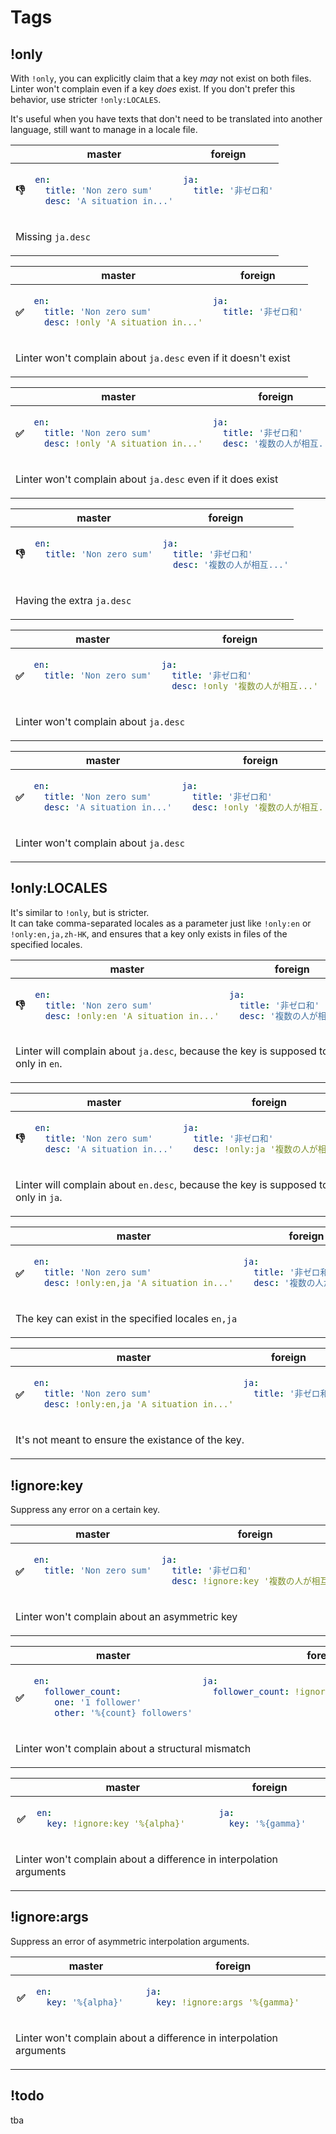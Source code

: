 Tags
====

!only
-----

With `!only`, you can explicitly claim that a key *may* not exist on both files.  
Linter won't complain even if a key *does* exist. If you don't prefer this behavior, use stricter `!only:LOCALES`.

It's useful when you have texts that don't need to be translated into another language, still want to manage in a locale file.

<table><thead><tr>
  <th></th>
  <th>master</th>
  <th>foreign</th>
</tr></thead><tbody><tr><th>👎</th><td>

```yaml
en:
  title: 'Non zero sum'
  desc: 'A situation in...'
```

</td><td>

```yaml
ja:
  title: '非ゼロ和'
  
```

</td></tr><tr><td colspan=3>

Missing `ja.desc`

</td></tr></tbody></table>


<table><thead><tr>
  <th></th>
  <th>master</th>
  <th>foreign</th>
</tr></thead><tbody><tr><th>✅</th><td>

```yaml
en:
  title: 'Non zero sum'
  desc: !only 'A situation in...'
```

</td><td>

```yaml
ja:
  title: '非ゼロ和'
  
```

</td></tr><tr><td colspan=3>

Linter won't complain about `ja.desc` even if it doesn't exist

</td></tr></tbody></table>

<table><thead><tr>
  <th></th>
  <th>master</th>
  <th>foreign</th>
</tr></thead><tbody><tr><th>✅</th><td>

```yaml
en:
  title: 'Non zero sum'
  desc: !only 'A situation in...'
```

</td><td>

```yaml
ja:
  title: '非ゼロ和'
  desc: '複数の人が相互...'
```

</td></tr><tr><td colspan=3>

Linter won't complain about `ja.desc` even if it does exist

</td></tr></tbody></table>


<table><thead><tr>
  <th></th>
  <th>master</th>
  <th>foreign</th>
</tr></thead><tbody><tr><th>👎</th><td>

```yaml
en:
  title: 'Non zero sum'
  
```

</td><td>

```yaml
ja:
  title: '非ゼロ和'
  desc: '複数の人が相互...'
```

</td></tr><tr><td colspan=3>

Having the extra `ja.desc`

</td></tr></tbody></table>

<table><thead><tr>
  <th></th>
  <th>master</th>
  <th>foreign</th>
</tr></thead><tbody><tr><th>✅</th><td>

```yaml
en:
  title: 'Non zero sum'
  
```

</td><td>

```yaml
ja:
  title: '非ゼロ和'
  desc: !only '複数の人が相互...'
```

</td></tr><tr><td colspan=3>

Linter won't complain about `ja.desc`

</td></tr></tbody></table>

<table><thead><tr>
  <th></th>
  <th>master</th>
  <th>foreign</th>
</tr></thead><tbody><tr><th>✅</th><td>

```yaml
en:
  title: 'Non zero sum'
  desc: 'A situation in...'
```

</td><td>

```yaml
ja:
  title: '非ゼロ和'
  desc: !only '複数の人が相互...'
```

</td></tr><tr><td colspan=3>

Linter won't complain about `ja.desc`

</td></tr></tbody></table>


!only:LOCALES
-------------

It's similar to `!only`, but is stricter.  
It can take comma-separated locales as a parameter just like `!only:en` or `!only:en,ja,zh-HK`, and ensures that a key only exists in files of the specified locales.

<table><thead><tr>
  <th></th>
  <th>master</th>
  <th>foreign</th>
</tr></thead><tbody><tr><th>👎</th><td>

```yaml
en:
  title: 'Non zero sum'
  desc: !only:en 'A situation in...'
```

</td><td>

```yaml
ja:
  title: '非ゼロ和'
  desc: '複数の人が相互...'
```

</td></tr><tr><td colspan=3>

Linter will complain about `ja.desc`, because the key is supposed to exist only in `en`.

</td></tr></tbody></table>

<table><thead><tr>
  <th></th>
  <th>master</th>
  <th>foreign</th>
</tr></thead><tbody><tr><th>👎</th><td>

```yaml
en:
  title: 'Non zero sum'
  desc: 'A situation in...'
```

</td><td>

```yaml
ja:
  title: '非ゼロ和'
  desc: !only:ja '複数の人が相互...'
```

</td></tr><tr><td colspan=3>

Linter will complain about `en.desc`, because the key is supposed to exist only in `ja`.

</td></tr></tbody></table>

<table><thead><tr>
  <th></th>
  <th>master</th>
  <th>foreign</th>
</tr></thead><tbody><tr><th>✅</th><td>

```yaml
en:
  title: 'Non zero sum'
  desc: !only:en,ja 'A situation in...'
```

</td><td>

```yaml
ja:
  title: '非ゼロ和'
  desc: '複数の人が相互...'
```

</td></tr><tr><td colspan=3>

The key can exist in the specified locales `en,ja`

</td></tr></tbody></table>

<table><thead><tr>
  <th></th>
  <th>master</th>
  <th>foreign</th>
</tr></thead><tbody><tr><th>✅</th><td>

```yaml
en:
  title: 'Non zero sum'
  desc: !only:en,ja 'A situation in...'
```

</td><td>

```yaml
ja:
  title: '非ゼロ和'
  
```

</td></tr><tr><td colspan=3>

It's not meant to ensure the existance of the key.

</td></tr></tbody></table>


!ignore:key
-----------

Suppress any error on a certain key.

<table><thead><tr>
  <th></th>
  <th>master</th>
  <th>foreign</th>
</tr></thead><tbody><tr><th>✅</th><td>

```yaml
en:
  title: 'Non zero sum'
  
```

</td><td>

```yaml
ja:
  title: '非ゼロ和'
  desc: !ignore:key '複数の人が相互...'
```

</td></tr><tr><td colspan=3>

Linter won't complain about an asymmetric key

</td></tr></tbody></table>


<table><thead><tr>
  <th></th>
  <th>master</th>
  <th>foreign</th>
</tr></thead><tbody><tr><th>✅</th><td>

```yaml
en:
  follower_count:
    one: '1 follower'
    other: '%{count} followers'
```

</td><td>

```yaml
ja:
  follower_count: !ignore:key '%{count} フォロワ'
  
  
```

</td></tr><tr><td colspan=3>

Linter won't complain about a structural mismatch

</td></tr></tbody></table>


<table><thead><tr>
  <th></th>
  <th>master</th>
  <th>foreign</th>
</tr></thead><tbody><tr><th>✅</th><td>

```yaml
en:
  key: !ignore:key '%{alpha}'
```

</td><td>

```yaml
ja:
  key: '%{gamma}'
```

</td></tr><tr><td colspan=3>

Linter won't complain about a difference in interpolation arguments

</td></tr></tbody></table>


!ignore:args
------------

Suppress an error of asymmetric interpolation arguments.

<table><thead><tr>
  <th></th>
  <th>master</th>
  <th>foreign</th>
</tr></thead><tbody><tr><th>✅</th><td>

```yaml
en:
  key: '%{alpha}'
```

</td><td>

```yaml
ja:
  key: !ignore:args '%{gamma}'
```

</td></tr><tr><td colspan=3>

Linter won't complain about a difference in interpolation arguments

</td></tr></tbody></table>


!todo
-----

tba
